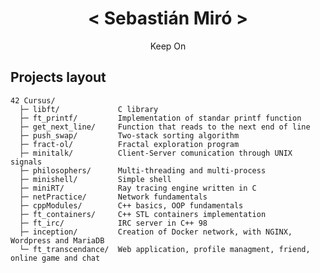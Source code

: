 <h1 align="center"> < Sebastián Miró > </h1>

  <p align="center">  Keep On </p>
  
## Projects layout

    42 Cursus/
      ├─ libft/             C library
      ├─ ft_printf/         Implementation of standar printf function
      ├─ get_next_line/     Function that reads to the next end of line
      ├─ push_swap/         Two-stack sorting algorithm
      ├─ fract-ol/          Fractal exploration program
      ├─ minitalk/          Client-Server comunication through UNIX signals
      ├─ philosophers/      Multi-threading and multi-process
      ├─ minishell/         Simple shell
      ├─ miniRT/            Ray tracing engine written in C
      ├─ netPractice/       Network fundamentals
      ├─ cppModules/        C++ basics, OOP fundamentals
      ├─ ft_containers/     C++ STL containers implementation
      ├─ ft_irc/            IRC server in C++ 98
      ├─ inception/         Creation of Docker network, with NGINX, Wordpress and MariaDB
      └─ ft_transcendance/  Web application, profile managment, friend, online game and chat
